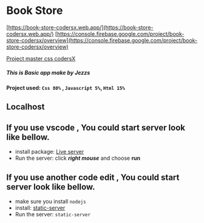 # Book Store

[https://book-store-codersx.web.app/](https://book-store-codersx.web.app/)
[https://console.firebase.google.com/project/book-store-codersx/overview](https://console.firebase.google.com/project/book-store-codersx/overview)

[Project master css codersX]('https://school.coders-x.com/')

##### This is _Basic app_ make by Jezzs

#### Project used: `Css 80%` , `Javascript 5%`, `Html 15%`

## **Localhost**

## If you use **vscode** , You could start server look like bellow.

- install package: [Live server]('https://marketplace.visualstudio.com/items?itemName=ritwickdey.LiveServer')
- Run the server: click **_right mouse_** and choose **run**

## If you use **another code edit** , You could start server look like bellow.

- make sure you install `nodejs`
- install: [static-server]('https://github.com/nbluis/static-server')
- Run the server: `static-server`
